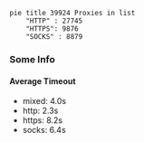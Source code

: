 
```mermaid
pie title 39924 Proxies in list
    "HTTP" : 27745
    "HTTPS": 9876
    "SOCKS" : 8879
```

### Some Info
#### Average Timeout

- mixed: 4.0s
- http: 2.3s
- https: 8.2s
- socks: 6.4s